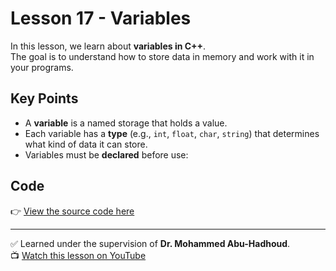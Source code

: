 # Lesson 17 - Variables

In this lesson, we learn about **variables in C++**.  
The goal is to understand how to store data in memory and work with it in your programs.

## Key Points
- A **variable** is a named storage that holds a value.
- Each variable has a **type** (e.g., `int`, `float`, `char`, `string`) that determines what kind of data it can store.
- Variables must be **declared** before use:

## Code
👉 [View the source code here](./Lesson_17_Variables.cpp)

---

✅ Learned under the supervision of **Dr. Mohammed Abu-Hadhoud**.  
📺 [Watch this lesson on YouTube](https://www.youtube.com/watch?v=P97SYFJfbCc&list=PL3X--QIIK-OFIRbOHbOXbcfSAvw198lUy&index=21&pp=iAQB)
